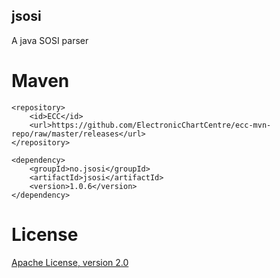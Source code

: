 ## jsosi

A java SOSI parser

# Maven

```
<repository>
    <id>ECC</id>
    <url>https://github.com/ElectronicChartCentre/ecc-mvn-repo/raw/master/releases</url>
</repository>

<dependency>
    <groupId>no.jsosi</groupId>
    <artifactId>jsosi</artifactId>
    <version>1.0.6</version>
</dependency>
````

# License

[Apache License, version 2.0](http://www.apache.org/licenses/LICENSE-2.0)

